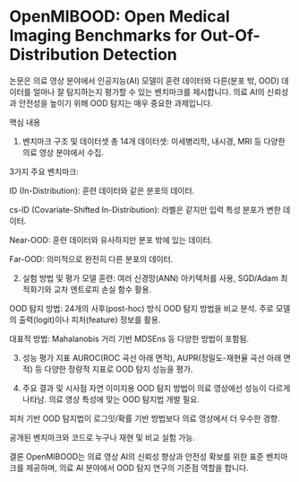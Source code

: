 # OpenMIBOOD: Open Medical Imaging Benchmarks for Out-Of-Distribution Detection 
논문은 의료 영상 분야에서 인공지능(AI) 모델이 훈련 데이터와 다른(분포 밖, OOD) 데이터를 얼마나 잘 탐지하는지 평가할 수 있는 벤치마크를 제시합니다. 의료 AI의 신뢰성과 안전성을 높이기 위해 OOD 탐지는 매우 중요한 과제입니다.

핵심 내용
1. 벤치마크 구조 및 데이터셋
총 14개 데이터셋: 미세병리학, 내시경, MRI 등 다양한 의료 영상 분야에서 수집.

3가지 주요 벤치마크:

ID (In-Distribution): 훈련 데이터와 같은 분포의 데이터.

cs-ID (Covariate-Shifted In-Distribution): 라벨은 같지만 입력 특성 분포가 변한 데이터.

Near-OOD: 훈련 데이터와 유사하지만 분포 밖에 있는 데이터.

Far-OOD: 의미적으로 완전히 다른 분포의 데이터.

2. 실험 방법 및 평가
모델 훈련: 여러 신경망(ANN) 아키텍처를 사용, SGD/Adam 최적화기와 교차 엔트로피 손실 함수 활용.

OOD 탐지 방법: 24개의 사후(post-hoc) 방식 OOD 탐지 방법을 비교 분석. 주로 모델의 출력(logit)이나 피처(feature) 정보를 활용.

대표적 방법: Mahalanobis 거리 기반 MDSEns 등 다양한 방법이 포함됨.

3. 성능 평가 지표
AUROC(ROC 곡선 아래 면적), AUPR(정밀도-재현율 곡선 아래 면적) 등 다양한 정량적 지표로 OOD 탐지 성능을 평가.

4. 주요 결과 및 시사점
자연 이미지용 OOD 탐지 방법이 의료 영상에선 성능이 다르게 나타남. 의료 영상 특성에 맞는 OOD 탐지법 개발 필요.

피처 기반 OOD 탐지법이 로그잇/확률 기반 방법보다 의료 영상에서 더 우수한 경향.

공개된 벤치마크와 코드로 누구나 재현 및 비교 실험 가능.

결론
OpenMIBOOD는 의료 영상 AI의 신뢰성 향상과 안전성 확보를 위한 표준 벤치마크를 제공하며, 의료 AI 분야에서 OOD 탐지 연구의 기준점 역할을 합니다.

